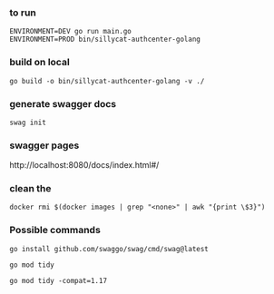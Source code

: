 ### to run

```
ENVIRONMENT=DEV go run main.go
ENVIRONMENT=PROD bin/sillycat-authcenter-golang
```

### build on local

```
go build -o bin/sillycat-authcenter-golang -v ./
```

### generate swagger docs
```
swag init
```

### swagger pages

http://localhost:8080/docs/index.html#/

### clean the <none>

```
docker rmi $(docker images | grep "<none>" | awk "{print \$3}")
```

### Possible commands

```
go install github.com/swaggo/swag/cmd/swag@latest

go mod tidy

go mod tidy -compat=1.17
```
